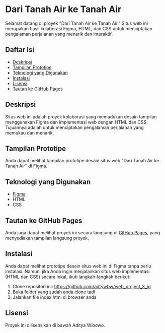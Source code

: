 # Dari Tanah Air ke Tanah Air

Selamat datang di proyek "Dari Tanah Air ke Tanah Air." Situs web ini merupakan hasil kolaborasi Figma, HTML, dan CSS untuk menciptakan pengalaman perjalanan yang menarik dan interaktif.

## Daftar Isi

- [Deskripsi](#deskripsi)
- [Tampilan Prototipe](#tampilan-prototipe)
- [Teknologi yang Digunakan](#teknologi-yang-digunakan)
- [Instalasi](#instalasi)
- [Lisensi](#lisensi)
- [Tautan ke GitHub Pages](#tautan-ke-github-pages)

## Deskripsi

Situs web ini adalah proyek kolaborasi yang memadukan desain tampilan menggunakan Figma dan implementasi web dengan HTML dan CSS. Tujuannya adalah untuk menciptakan pengalaman perjalanan yang memukau dan menarik.

## Tampilan Prototipe

Anda dapat melihat tampilan prototipe desain situs web "Dari Tanah Air ke Tanah Air" di [Figma](https://www.figma.com/file/t48BkKKEhP7K0mP5Vmr26O/Web_Brief_Sprint_4_ID-%7C-Dari-Tanah-Air-ke-Tanah-Air-%7C-desktop-%2B-mobile?type=design&node-id=0-1&mode=design&t=cKtd1SAgMJar3oH4-0).

## Teknologi yang Digunakan

- [Figma](https://www.figma.com)
- HTML
- CSS

## Tautan ke GitHub Pages

Anda juga dapat melihat proyek ini secara langsung di [GitHub Pages](https://adtywbw.github.io/web_project_3_id/), yang menyediakan tampilan langsung proyek.

## Instalasi

Anda dapat melihat prototipe desain situs web ini di Figma tanpa perlu instalasi. Namun, jika Anda ingin menjalankan situs web implementasi (HTML dan CSS) secara lokal, ikuti langkah-langkah berikut:

1. Clone repositori ini: https://github.com/adtywbw/web_project_3_id
2. Buka folder yang sudah anda clone tadi
3. Jalankan file index.html di browser anda

## Lisensi

Proyek ini dilisensikan di bawah Aditya Wibowo.

